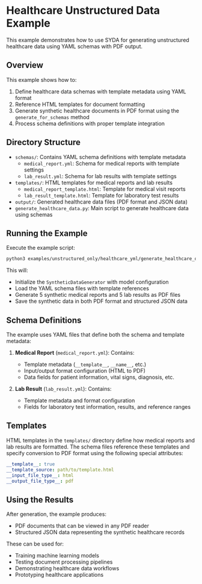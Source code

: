 # Healthcare Unstructured Data Example

This example demonstrates how to use SYDA for generating unstructured healthcare data using YAML schemas with PDF output.

## Overview

This example shows how to:

1. Define healthcare data schemas with template metadata using YAML format
2. Reference HTML templates for document formatting
3. Generate synthetic healthcare documents in PDF format using the `generate_for_schemas` method
4. Process schema definitions with proper template integration

## Directory Structure

- `schemas/`: Contains YAML schema definitions with template metadata
  - `medical_report.yml`: Schema for medical reports with template settings
  - `lab_result.yml`: Schema for lab results with template settings
- `templates/`: HTML templates for medical reports and lab results
  - `medical_report_template.html`: Template for medical visit reports
  - `lab_result_template.html`: Template for laboratory test results
- `output/`: Generated healthcare data files (PDF format and JSON data)
- `generate_healthcare_data.py`: Main script to generate healthcare data using schemas

## Running the Example

Execute the example script:

```bash
python3 examples/unstructured_only/healthcare_yml/generate_healthcare_data.py
```

This will:
- Initialize the `SyntheticDataGenerator` with model configuration
- Load the YAML schema files with template references
- Generate 5 synthetic medical reports and 5 lab results as PDF files
- Save the synthetic data in both PDF format and structured JSON data

## Schema Definitions

The example uses YAML files that define both the schema and template metadata:

1. **Medical Report** (`medical_report.yml`): Contains:
   - Template metadata (`__template__`, `__name__`, etc.)
   - Input/output format configuration (HTML to PDF)
   - Data fields for patient information, vital signs, diagnosis, etc.

2. **Lab Result** (`lab_result.yml`): Contains:
   - Template metadata and format configuration
   - Fields for laboratory test information, results, and reference ranges

## Templates

HTML templates in the `templates/` directory define how medical reports and lab results are formatted. The schema files reference these templates and specify conversion to PDF format using the following special attributes:

```yaml
__template__: true
__template_source: path/to/template.html
__input_file_type__: html
__output_file_type__: pdf
```

## Using the Results

After generation, the example produces:

- PDF documents that can be viewed in any PDF reader
- Structured JSON data representing the synthetic healthcare records

These can be used for:
- Training machine learning models
- Testing document processing pipelines
- Demonstrating healthcare data workflows
- Prototyping healthcare applications
